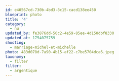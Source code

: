```yaml
---
id: e40567cd-730b-4bd3-8c15-cacd138ee450
blueprint: photo
title: '4'
category:
  - nu
updated_by: fe3876dd-50c2-4e59-85ee-4d150dbf8330
updated_at: 1754075759
shooting:
  - marriage-michel-et-michelle
photo: 483d078d-7a90-4b15-af22-c7be5704dca6.jpeg
taxonomy:
  - filter
filter:
  - argentique
---
```

